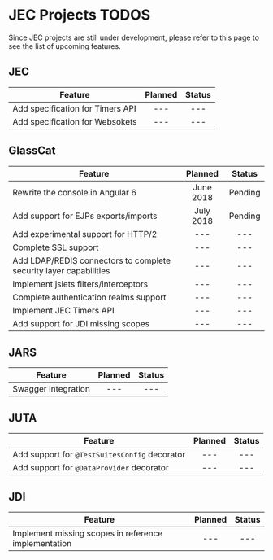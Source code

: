# JEC Projects TODOS

Since JEC projects are still under development, please refer to this page to see the list of upcoming features.

## JEC

| Feature                                        | Planned | Status |
| ---------------------------------------------- | :-----: | :----: |
| Add specification for Timers API               |   ---   |   ---  |
| Add specification for Websokets                |   ---   |   ---  |

## GlassCat

| Feature                                        | Planned | Status |
| ---------------------------------------------- | :-----: | :----: |
| Rewrite the console in Angular 6               |   June 2018   |   Pending  |
| Add support for EJPs exports/imports           |   July 2018   |   Pending  |
| Add experimental support for HTTP/2            |   ---   |   ---  |
| Complete SSL support                           |   ---   |   ---  |
| Add LDAP/REDIS connectors to complete security layer capabilities |   ---   |   ---  |
| Implement jslets filters/interceptors      |   ---   |   ---  |
| Complete authentication realms support         |   ---   |   ---  |
| Implement JEC Timers API                       |   ---   |   ---  |
| Add support for JDI missing scopes             |   ---   |   ---  |

## JARS

| Feature                                        | Planned | Status |
| ---------------------------------------------- | :-----: | :----: |
| Swagger integration                            |   ---   |   ---  |

## JUTA

| Feature                                        | Planned | Status |
| ---------------------------------------------- | :-----: | :----: |
| Add support for `@TestSuitesConfig` decorator  |   ---   |   ---  |
| Add support for `@DataProvider` decorator      |   ---   |   ---  |

## JDI

| Feature                                        | Planned | Status |
| ---------------------------------------------- | :-----: | :----: |
| Implement missing scopes in reference implementation | --- | --- |
